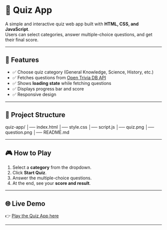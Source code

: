 # 🎯 Quiz App

A simple and interactive quiz web app built with **HTML, CSS, and JavaScript**.  
Users can select categories, answer multiple-choice questions, and get their final score.

---

## 🚀 Features
- ✅ Choose quiz category (General Knowledge, Science, History, etc.)
- ✅ Fetches questions from [Open Trivia DB API](https://opentdb.com/)
- ✅ Shows **loading state** while fetching questions
- ✅ Displays progress bar and score
- ✅ Responsive design

---

## 📂 Project Structure
quiz-app/
│── index.html
│── style.css
│── script.js
│── quiz.png
│── question.png
│── README.md

---

## 🎮 How to Play
1. Select a **category** from the dropdown.  
2. Click **Start Quiz**.  
3. Answer the multiple-choice questions.  
4. At the end, see your **score and result**.  

---

## 🌐 Live Demo
👉 [Play the Quiz App here](https://Rounak-aga.github.io/quiz-app/)

---
